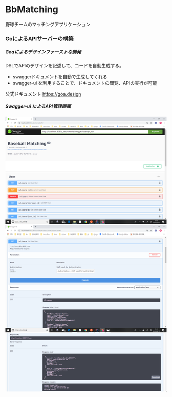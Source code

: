 # BbMatching
野球チームのマッチングアプリケーション

### GoによるAPIサーバーの構築
##### Goaによるデザインファーストな開発
DSLでAPIのデザインを記述して、コードを自動生成する。

* swaggerドキュメントを自動で生成してくれる
* swagger-ui を利用することで、ドキュメントの閲覧、APIの実行が可能

公式ドキュメント
https://goa.design

##### Swagger-ui によるAPI管理画面

 <img src=https://github.com/natsu-summer72/BbMatching/blob/master/example/swagger-ui.png>
 
 <img src=https://github.com/natsu-summer72/BbMatching/blob/master/example/API_console.png>
 
 <img src=https://github.com/natsu-summer72/BbMatching/blob/master/example/API_result.png>
